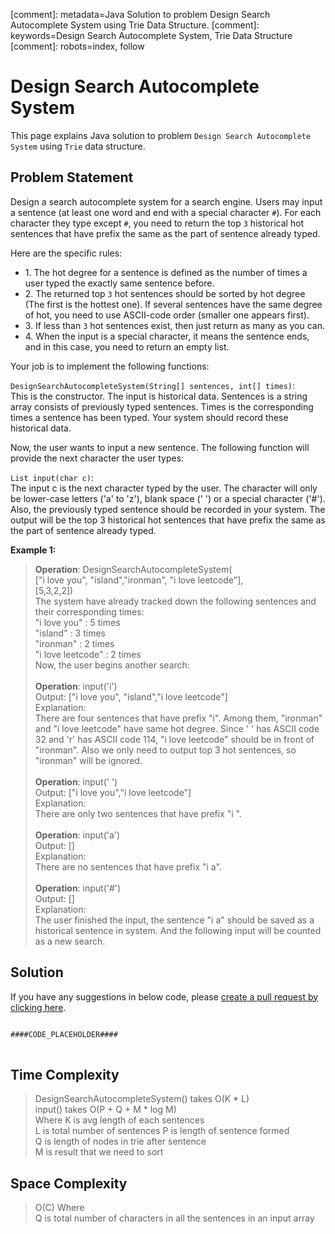 [comment]: metadata=Java Solution to problem Design Search Autocomplete System using Trie Data Structure.
[comment]: keywords=Design Search Autocomplete System, Trie Data Structure
[comment]: robots=index, follow


<h1>Design Search Autocomplete System</h1>
<p>
This page explains Java solution to problem <code class="inline">Design Search Autocomplete System</code> using <code class="inline">Trie</code> data structure.
</p>


<h2 class="heading">Problem Statement</h2>
<p>
Design a search autocomplete system for a search engine. Users may input a sentence (at least one word and end with a special character <code class="inline">#</code>). For each character they type except <code class="inline">#</code>, you need to return the top <code class="inline">3</code> historical hot sentences that have prefix the same as the part of sentence already typed. 
</p>
<p>
Here are the specific rules:
</p>
<ul>
<li>1. The hot degree for a sentence is defined as the number of times a user typed the exactly same sentence before.</li>
<li>2. The returned top <code class="inline">3</code> hot sentences should be sorted by hot degree (The first is the hottest one). If several sentences have the same degree of hot, you need to use ASCII-code order (smaller one appears first).</li>
<li>3. If less than <code class="inline">3</code> hot sentences exist, then just return as many as you can.</li>
<li>4. When the input is a special character, it means the sentence ends, and in this case, you need to return an empty list.</li>
</ul>
<p>Your job is to implement the following functions:</p>
<p>
<code class="inline">DesignSearchAutocompleteSystem(String[] sentences, int[] times)</code>: <br />
This is the constructor. The input is historical data. Sentences is a string array consists of previously typed sentences. Times is the corresponding times a sentence has been typed. Your system should record these historical data.
</p>
<p>
Now, the user wants to input a new sentence. The following function will provide the next character the user types:
</p>
<p>
<code class="inline">List<String> input(char c)</code>: <br />
The input c is the next character typed by the user. The character will only be lower-case letters ('a' to 'z'), blank space (' ') or a special character ('#'). Also, the previously typed sentence should be recorded in your system. The output will be the top 3 historical hot sentences that have prefix the same as the part of sentence already typed.
</p>


<b>Example 1:</b>
<blockquote>
<p>
<b>Operation</b>: DesignSearchAutocompleteSystem(<br />
["i love you", "island","ironman", "i love leetcode"], <br />
[5,3,2,2]) <br />
The system have already tracked down the following sentences and their corresponding times:<br />
"i love you" : 5 times<br />
"island" : 3 times<br />
"ironman" : 2 times<br />
"i love leetcode" : 2 times<br />
Now, the user begins another search:<br />
<br />
<b>Operation</b>: input('i') <br/>
Output: ["i love you", "island","i love leetcode"]<br/>
Explanation:<br/>
There are four sentences that have prefix "i". Among them, "ironman" and "i love leetcode" have same hot degree. Since ' ' has ASCII code 32 and 'r' has ASCII code 114, "i love leetcode" should be in front of "ironman". Also we only need to output top 3 hot sentences, so "ironman" will be ignored.<br/>
<br />
<b>Operation</b>: input(' ')<br />
Output: ["i love you","i love leetcode"]<br />
Explanation:<br />
There are only two sentences that have prefix "i ".<br />
<br />
<b>Operation</b>: input('a')<br />
Output: []<br />
Explanation:<br />
There are no sentences that have prefix "i a".<br />
<br />
<b>Operation</b>: input('#')<br />
Output: []<br />
Explanation:<br />
The user finished the input, the sentence "i a" should be saved as a historical sentence in system. And the following input will be counted as a new search.<br />
</p>
</blockquote>


<h2 class="heading">Solution</h2>
If you have any suggestions in below code, please <a href="####LINK_PLACEHOLDER####" target="_blank" rel="noopener noreferrer" class="absolute">create a pull request by clicking here</a>.
<pre>
<code class="language-java">
####CODE_PLACEHOLDER####
</code>
</pre>


<h2 class="heading">Time Complexity</h2>
<blockquote>
<p>
DesignSearchAutocompleteSystem() takes O(K * L) <br/>
input() takes O(P + Q + M * log M) <br /> Where 
K is avg length of each sentences <br />
L is total number of sentences
P is length of sentence formed <br />
Q is length of nodes in trie after sentence <br />
M is result that we need to sort <br />
</p>
</blockquote>


<h2 class="heading">Space Complexity</h2>
<blockquote>
<p>
O(C) Where <br />
Q is total number of characters in all the sentences in an input array
</p>
</blockquote>